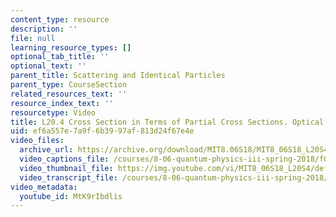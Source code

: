 ```yaml
---
content_type: resource
description: ''
file: null
learning_resource_types: []
optional_tab_title: ''
optional_text: ''
parent_title: Scattering and Identical Particles
parent_type: CourseSection
related_resources_text: ''
resource_index_text: ''
resourcetype: Video
title: L20.4 Cross Section in Terms of Partial Cross Sections. Optical Theorem
uid: ef6a557e-7a9f-6b39-97af-813d24f67e4e
video_files:
  archive_url: https://archive.org/download/MIT8.06S18/MIT8_06S18_L20S4_300k.mp4
  video_captions_file: /courses/8-06-quantum-physics-iii-spring-2018/f02fc1fbb74c59b9a8bcacb30c682f48_MtK9rIbdlis.vtt
  video_thumbnail_file: https://img.youtube.com/vi/MIT8_06S18_L20S4/default.jpg
  video_transcript_file: /courses/8-06-quantum-physics-iii-spring-2018/9ec60cea1ad1b65e25270706c4ce66c9_MtK9rIbdlis.pdf
video_metadata:
  youtube_id: MtK9rIbdlis
---
```

